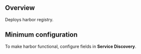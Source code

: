 ## Overview

Deploys harbor registry.

## Minimum configuration

To make harbor functional, configure fields in **Service Discovery**.
